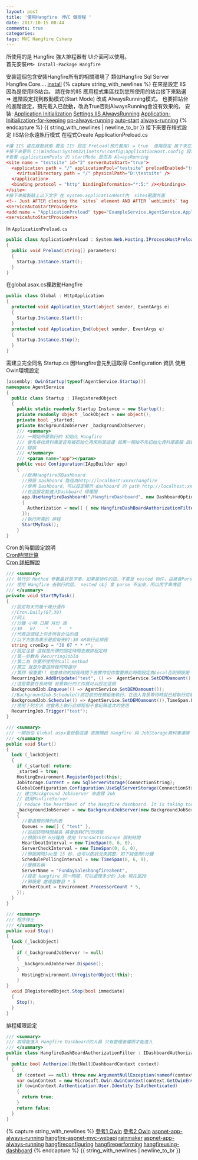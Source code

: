```yaml
---
layout: post
title: '使用Hangfire  MVC 做排程 '
date: 2017-10-15 08:44
comments: true
categories:
tags: MVC Hangfire Csharp
---
```

所使用的是 Hangfire 強大排程器有 UI介面可以使用。<br>
首先安裝`PM> Install-Package Hangfire`

安裝這個包含安裝Hangfire所有的相關環境了 類似Hangfire Sql Server Hangfire.Core....
[install](http://docs.hangfire.io/en/latest/installation.html)
{% capture string_with_newlines %}
在來是設定 IIS 因為是使用IIS站台。
請在你的IIS 應用程式集區找到您所使用的站台接下來點選 =>
進階設定找到啟動模式(Start Mode) 改成 AlwaysRunning模式。
也要把站台的進階設定，預先載入已啟動，改為True否則AlwaysRunning會沒有效果的。
安裝: [Application Initialization](https://docs.microsoft.com/en-us/iis/get-started/whats-new-in-iis-8/iis-80-application-initialization)
[Settings IIS AlwaysRunning](https://www.red-gate.com/simple-talk/blogs/speeding-up-your-application-with-the-iis-auto-start-feature/)
[Application-Initialization-for-keeping](https://weblog.west-wind.com/posts/2013/Oct/02/Use-IIS-Application-Initialization-for-keeping-ASPNET-Apps-alive)
[pp-always-running](http://docs.hangfire.io/en/latest/deployment-to-production/making-aspnet-app-always-running.html)
[auto-start](https://www.red-gate.com/simple-talk/blogs/speeding-up-your-application-with-the-iis-auto-start-feature/)
[always-running](http://docs.hangfire.io/en/latest/deployment-to-production/making-aspnet-app-always-running.html)
{% endcapture %}
{{ string_with_newlines | newline_to_br }}
接下來要在程式設定 IIS站台永遠執行模式
在程式Create ApplicationPreload.cs
```conf
#讓 IIS 處在啟動狀態 要從 IIS 設定 PreLoad(預先載用) = true  進階設定 接下來在應用程式集區 進階設定 啟動模式選擇 AlwaysRunning
#接下來要到 C:\Windows\System32\inetsrv\config\applicationHost.config 設定
#查看 applicationPools 的 startMode 是否為 AlwaysRunning
<site name = "testsite" id="2" serverAutoStart="true">
  <application path = "/" applicationPool="testsite" preloadEnabled="true" serviceAutoStartProvider="ApplicationPreload">
    <virtualDirectory path = "/" physicalPath="D:\testsite" />
  </application>
  <binding protocol = "http" bindingInformation="*:5:" /></bindings>
</site>
#接下來複製貼上以下文字 在 system.applicationHost內  sites範圍外面
<!-- Just AFTER closing the `sites` element AND AFTER `webLimits` tag -->
<serviceAutoStartProviders>
<add name = "ApplicationPreload" type="ExampleService.AgentService.ApplicationPreload, ExampleService.AgentService" />
<serviceAutoStartProviders>
```
In `ApplicationPreload.cs`
```cs
public class ApplicationPreload : System.Web.Hosting.IProcessHostPreloadClient
{
  public void Preload(string[] parameters)
  {
    Startup.Instance.Start();
  }
}
```
在global.asax.cs裡啟動Hangfire
```cs
public class Global : HttpApplication
{
  protected void Application_Start(object sender, EventArgs e)
  {
    Startup.Instance.Start();
  }
  protected void Application_End(object sender, EventArgs e)
  {
    Startup.Instance.Stop();
  }
}
```
需建立完全同名 Startup.cs 因Hangfire會先到這取得 Configuration 資訊
使用Owin環境設定
```cs
[assembly: OwinStartup(typeof(AgentService.Startup))]
namespace AgentService
{
  public class Startup : IRegisteredObject
  {
    public static readonly Startup Instance = new Startup();
    private readonly object _lockObject = new object();
    private bool _started;
    private BackgroundJobServer _backgroundJobServer;
    /// <summary>
    /// 一開始所要執行的 初始化 Hangfire
    /// 會先尋找資料庫是否有被初始化再來則是這邊 如果一開始不先初始化資料庫直接 啟動 UseHangfireServer會產生
    ///	錯誤
    /// </summary>
    /// <param name="app"></param>
    public void Configuration(IAppBuilder app)
    {
      //啟用Hangfire的Dashboard
      //預設 Dashboard 路徑為http://localhost:xxxx/hangfire
      //使用 Dashboard，可以設定顯示 dashboard 的 path http://localhost:xxxx/HangfireDashboard
      //在這設定能進入Dashboard 得權限
      app.UseHangfireDashboard("/HangfireDashboard", new DashboardOptions
      {
        Authorization = new[] { new HangfireDashBoardAuthorizationFilter() },
      });
      //執行所需的 排程
      StartMyTask();
    }
}
```
Cron 的時間設定說明<br>
[Cron時間計算](https://cronexpressiondescriptor.azurewebsites.net/?expression=0+15+10+*+*+%3F&locale=zh-CN)<br>
[Cron 詳細解說](https://en.wikipedia.org/wiki/Cron)
```cs
/// <summary>
/// 執行的 Method 參數最好是字串，如果是物件的話，不要是 nested 物件，這樣會Parse不出來，然後報錯哦!
/// 使用 Hangfire 去執行的話， nested obj 會 parse 不出來，所以用字串傳遞
/// </summary>
private void StartMyTask()
{
  //設定每天的幾十幾分運作
  //Cron.Daily(07,30)
  //同上
  //分鐘 小時 日期 月份 週
  //30   07    *    *   *
  //代表這個域上包含所有合法的值
  //以下方做為表示是說每天07:30 AM執行此排程
  string cronExp = "30 07 * * *";
  //設定注意 這就是所謂的固定時間去做排程定時
  //第一參數為 RecurringJobId
  //第二為 你要所使用的call method
  //第三 就是你要這排程何時運作
  //第四 很重要!! 他會依你的排程時間下去實作但你需要將此時間設定為Local否則預設是 UTC你會不知道何時運作
  RecurringJob.AddOrUpdate("test", () =>  AgentService.SetDEMOamount(), cronExp,Ti	meZoneInfo.	Local);
  //這是需要在長時間 背景執行的工作就可以設定這個
  BackgroundJob.Enqueue(() => AgentService.SetDEMOamount());
  //BackgroundJob.Schedule()將目前的任務延後執行，在送入背景等待時就已經執行完畢，而不是3秒後才被執行。
  BackgroundJob.Schedule(() => AgentService.SetDEMOamount()),TimeSpan.FromSeconds(3));
  //使用下列方法 他會馬上執行此排程但不會紀錄這次的使用
  RecurringJob.Trigger("test");
}

/// <summary>
/// 一開始從 Global.aspx會啟動這邊 直接開啟 Hangfire 與 JobStorage資料庫連接
/// </summary>
public void Start()
{
  lock (_lockObject)
  {
    if (_started) return;
    _started = true;
    HostingEnvironment.RegisterObject(this);
    JobStorage.Current = new SqlServerStorage(ConnectionString);
    GlobalConfiguration.Configuration.UseSqlServerStorage(ConnectionString);
    // 建立Background JobSserver 來處理 Job
    // 啟用HanfireServer
    // reduce the heartbeat of the Hangfire dashboard. It is taking too much of our CPU usag	e.It is in our production also
    _backgroundJobServer = new BackgroundJobServer(new BackgroundJobServerOptions
    {
      //要處理的陣列列表
      Queues = new[] { "test" },
      //巡迴訪問時間越長 將會很耗CPU的效能
      //預設30秒 6分鐘為 使用 TransactionScope 限制時間
      HeartbeatInterval = new TimeSpan(0, 6, 0),
      ServerCheckInterval = new TimeSpan(0, 6, 0),
      //預設詢問Job是 15 秒，也可以依狀況來調整，如下我使用6分鐘
      SchedulePollingInterval = new TimeSpan(0, 6, 0),
      //服務名稱
      ServerName = "FundaySaleshangfireahent",
      //設定 Hangfire 同一時間，可以處理多少的 Job 現在是20
      //預設是 處理器數目 * 5
      WorkerCount = Environment.ProcessorCount * 5,
    });
  }
}

/// <summary>
/// 程序停止
/// </summary>
public void Stop()
{
  lock (_lockObject)
  {
    if (_backgroundJobServer != null)
    {
      _backgroundJobServer.Dispose();
    }
      HostingEnvironment.UnregisterObject(this);
    }
}
  void IRegisteredObject.Stop(bool immediate)
  {
    Stop();
  }
}
```
排程權限設定
```cs
/// <summary>
/// 取得能進入 Hangfire Dashboard的人員 只有管理者權限才能進入
/// </summary>
public class HangfireDashBoardAuthorizationFilter : IDashboardAuthorizationFilter
{
  public bool Authorize([NotNull]DashboardContext context)
  {
    if (context == null) throw new ArgumentNullException(nameof(context));
    var owinContext = new Microsoft.Owin.OwinContext(context.GetOwinEnvironment());
    if (owinContext.Authentication.User.Identity.IsAuthenticated)
    {
      return true;
    }
    return false;
  }
}
```
{% capture string_with_newlines %}
[參考1 Owin](https://github.com/HangfireIO/Hangfire/issues/613)
[參考2 Owin](http://docs.hangfire.io/en/latest/configuration/using-dashboard.html)
[aspnet-app-always-running](http://docs.hangfire.io/en/latest/deployment-to-production/making-aspnet-app-always-running.html)
[hangfire-aspnet-mvc-webapi](http://blog.kkbruce.net/2015/09/hangfire-aspnet-mvc-webapi.html#.WeMjT2iCxPa)
[rainmaker](https://dotblogs.com.tw/rainmaker/2015/08/19/153169)
[aspnet-app-always-running](http://docs.hangfire.io/en/latest/deployment-to-production/making-aspnet-app-always-running.html)
[hangfireconfiguring](http://docs.hangfire.io/en/latest/background-processing/configuring-degree-of-parallelism.html)
[hangfireperforming](http://docs.hangfire.io/en/latest/background-methods/performing-recurrent-tasks.html)
[hangfireusing-dashboard](http://docs.hangfire.io/en/latest/configuration/using-dashboard.html)
{% endcapture %}
{{ string_with_newlines | newline_to_br }}